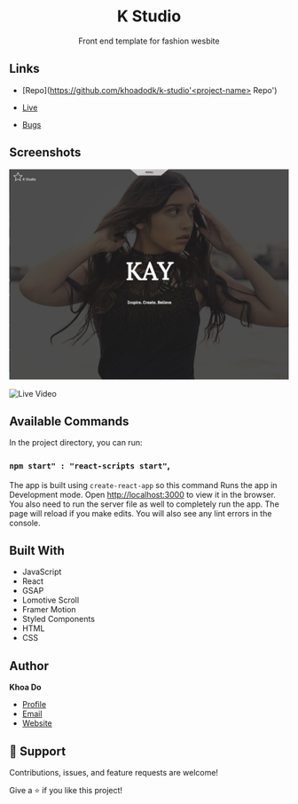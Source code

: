 <h1 align="center">K Studio</h1>

<p align="center">Front end template for fashion wesbite</p>

## Links

- [Repo](https://github.com/khoadodk/k-studio'<project-name> Repo')

- [Live](https://k-studio.netlify.app/ 'Live View')

- [Bugs](https://github.com/khoadodk/k-studio/issues 'Issues Page')

## Screenshots

![Home Page](screenshot.png 'Home Page')

![Live Video](https://www.loom.com/share/2f493e31168e4f69a5d361f6095d6950 'Live video')

## Available Commands

In the project directory, you can run:

### `npm start" : "react-scripts start"`,

The app is built using `create-react-app` so this command Runs the app in Development mode. Open [http://localhost:3000](http://localhost:3000) to view it in the browser. You also need to run the server file as well to completely run the app. The page will reload if you make edits.
You will also see any lint errors in the console.

## Built With

- JavaScript
- React
- GSAP
- Lomotive Scroll
- Framer Motion
- Styled Components
- HTML
- CSS

## Author

**Khoa Do**

- [Profile](https://github.com/khoadodk 'Khoa Do')
- [Email](mailto:khoado.dk@gmail.com 'Hi!')
- [Website](https://khoado.dev 'Welcome')

## 🤝 Support

Contributions, issues, and feature requests are welcome!

Give a ⭐️ if you like this project!
